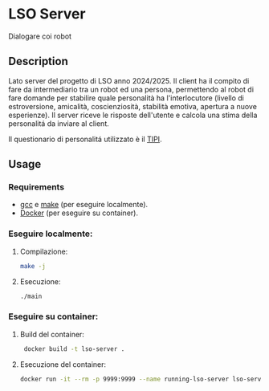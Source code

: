 # LSO Server
Dialogare coi robot

## Description
Lato server del progetto di LSO anno 2024/2025.
Il client ha il compito di fare da intermediario tra un robot ed una persona, permettendo al robot di fare domande per stabilire quale personalità ha l'interlocutore (livello di estroversione, amicalità, coscienziosità, stabilità emotiva, apertura a nuove esperienze).
Il server riceve le risposte dell'utente e calcola una stima della personalitá da inviare al client.

Il questionario di personalitá utilizzato è il [TIPI](https://gosling.psy.utexas.edu/scales-weve-developed/ten-item-personality-measure-tipi/).

## Usage
   ### Requirements
  - [gcc](https://gcc.gnu.org/) e [make](https://www.gnu.org/software/make/) (per eseguire localmente).
  - [Docker](https://www.docker.com/) (per eseguire su container).

  ### Eseguire localmente:
  1. Compilazione:
     ```sh
     make -j
  2. Esecuzione:
     ```sh
     ./main

  ### Eseguire su container:
  1. Build del container:
     ```sh
      docker build -t lso-server .
  2. Esecuzione del container:
     ```sh
     docker run -it --rm -p 9999:9999 --name running-lso-server lso-server 
  
